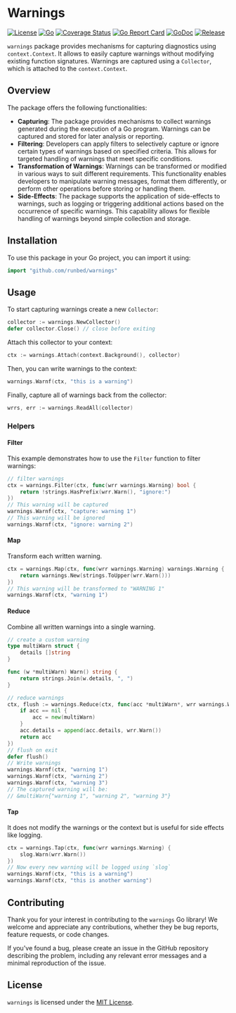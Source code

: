 # Warnings
[![License](https://img.shields.io/badge/license-mit-green.svg)](https://github.com/runbed/warnings/blob/main/LICENSE)
[![Go](https://github.com/runbed/warnings/actions/workflows/go.yml/badge.svg)](https://github.com/runbed/warnings/actions/workflows/go.yml)
[![Coverage Status](https://coveralls.io/repos/github/runbed/warnings/badge.svg?branch=main)](https://coveralls.io/github/runbed/warnings?branch=main)
[![Go Report Card](https://goreportcard.com/badge/github.com/runbed/warnings)](https://goreportcard.com/report/github.com/runbed/warnings)
[![GoDoc](https://godoc.org/github.com/runbed/warnings?status.svg)](http://godoc.org/github.com/runbed/warnings)
[![Release](https://img.shields.io/github/release/runbed/warnings.svg)](https://github.com/runbed/warnings/releases/latest)

`warnings` package provides mechanisms for capturing diagnostics using `context.Context`.
It allows to easily capture warnings without modifying existing function signatures.
Warnings are captured using a `Collector`, which is attached to the `context.Context`.

## Overview

The package offers the following functionalities:

- **Capturing**: The package provides mechanisms to collect warnings generated during the execution of a Go program. Warnings can be captured and stored for later analysis or reporting.
- **Filtering**: Developers can apply filters to selectively capture or ignore certain types of warnings based on specified criteria. This allows for targeted handling of warnings that meet specific conditions.
- **Transformation of Warnings**: Warnings can be transformed or modified in various ways to suit different requirements. This functionality enables developers to manipulate warning messages, format them differently, or perform other operations before storing or handling them.
- **Side-Effects**: The package supports the application of side-effects to warnings, such as logging or triggering additional actions based on the occurrence of specific warnings. This capability allows for flexible handling of warnings beyond simple collection and storage.

## Installation

To use this package in your Go project, you can import it using:

```go
import "github.com/runbed/warnings"
```

## Usage

To start capturing warnings create a new `Collector`:

```go
collector := warnings.NewCollector()
defer collector.Close() // close before exiting
```

Attach this collector to your context:

```go
ctx := warnings.Attach(context.Background(), collector)
```

Then, you can write warnings to the context:

```go
warnings.Warnf(ctx, "this is a warning")
```

Finally, capture all of warnings back from the collector:

```go
wrrs, err := warnings.ReadAll(collector)
```
### Helpers

#### Filter

This example demonstrates how to use the `Filter` function to filter warnings:

```go
// filter warnings
ctx = warnings.Filter(ctx, func(wrr warnings.Warning) bool {
    return !strings.HasPrefix(wrr.Warn(), "ignore:")
})
// This warning will be captured
warnings.Warnf(ctx, "capture: warning 1")
// This warning will be ignored
warnings.Warnf(ctx, "ignore: warning 2") 
```

#### Map

Transform each written warning.

```go
ctx = warnings.Map(ctx, func(wrr warnings.Warning) warnings.Warning {
    return warnings.New(strings.ToUpper(wrr.Warn()))
})
// This warning will be transformed to "WARNING 1"
warnings.Warnf(ctx, "warning 1")
```

#### Reduce

Combine all written warnings into a single warning.

```go
// create a custom warning
type multiWarn struct {
	details []string
}

func (w *multiWarn) Warn() string {
	return strings.Join(w.details, ", ")
}

// reduce warnings
ctx, flush := warnings.Reduce(ctx, func(acc *multiWarn*, wrr warnings.Warning) *multiWarn {
    if acc == nil {
        acc = new(multiWarn)
    }
    acc.details = append(acc.details, wrr.Warn())
    return acc
})
// flush on exit
defer flush()
// Write warnings
warnings.Warnf(ctx, "warning 1")
warnings.Warnf(ctx, "warning 2")
warnings.Warnf(ctx, "warning 3")
// The captured warning will be:
// &multiWarn{"warning 1", "warning 2", "warning 3"}
```

#### Tap

It does not modify the warnings or the context but is useful for side effects like logging.

```go
ctx = warnings.Tap(ctx, func(wrr warnings.Warning) {
    slog.Warn(wrr.Warn())
})
// Now every new warning will be logged using `slog`
warnings.Warnf(ctx, "this is a warning")
warnings.Warnf(ctx, "this is another warning")
```

## Contributing

Thank you for your interest in contributing to the `warnings` Go library! We welcome and appreciate any contributions, whether they be bug reports, feature requests, or code changes.

If you've found a bug, please create an issue in the GitHub repository describing the problem, including any relevant error messages and a minimal reproduction of the issue.

## License

`warnings` is licensed under the [MIT License](LICENSE).